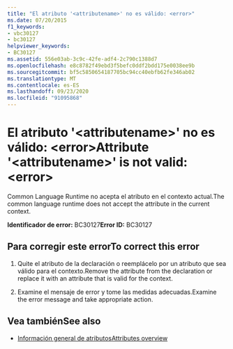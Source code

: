```yaml
---
title: "El atributo '<attributename>' no es válido: <error>"
ms.date: 07/20/2015
f1_keywords:
- vbc30127
- bc30127
helpviewer_keywords:
- BC30127
ms.assetid: 556e03ab-3c9c-42fe-adf4-2c790c1388d7
ms.openlocfilehash: e8c8782f49ebd3f5befc0ddf2bdd175e0038ee9b
ms.sourcegitcommit: bf5c5850654187705bc94cc40ebfb62fe346ab02
ms.translationtype: MT
ms.contentlocale: es-ES
ms.lasthandoff: 09/23/2020
ms.locfileid: "91095868"
---
```

# <a name="attribute-attributename-is-not-valid-error"></a><span data-ttu-id="f43a5-102">El atributo '\<attributename>' no es válido: \<error></span><span class="sxs-lookup"><span data-stu-id="f43a5-102">Attribute '\<attributename>' is not valid: \<error></span></span>

<span data-ttu-id="f43a5-103">Common Language Runtime no acepta el atributo en el contexto actual.</span><span class="sxs-lookup"><span data-stu-id="f43a5-103">The common language runtime does not accept the attribute in the current context.</span></span>  
  
 <span data-ttu-id="f43a5-104">**Identificador de error:** BC30127</span><span class="sxs-lookup"><span data-stu-id="f43a5-104">**Error ID:** BC30127</span></span>  
  
## <a name="to-correct-this-error"></a><span data-ttu-id="f43a5-105">Para corregir este error</span><span class="sxs-lookup"><span data-stu-id="f43a5-105">To correct this error</span></span>  
  
1. <span data-ttu-id="f43a5-106">Quite el atributo de la declaración o reemplácelo por un atributo que sea válido para el contexto.</span><span class="sxs-lookup"><span data-stu-id="f43a5-106">Remove the attribute from the declaration or replace it with an attribute that is valid for the context.</span></span>  
  
2. <span data-ttu-id="f43a5-107">Examine el mensaje de error y tome las medidas adecuadas.</span><span class="sxs-lookup"><span data-stu-id="f43a5-107">Examine the error message and take appropriate action.</span></span>  
  
## <a name="see-also"></a><span data-ttu-id="f43a5-108">Vea también</span><span class="sxs-lookup"><span data-stu-id="f43a5-108">See also</span></span>

- [<span data-ttu-id="f43a5-109">Información general de atributos</span><span class="sxs-lookup"><span data-stu-id="f43a5-109">Attributes overview</span></span>](../programming-guide/concepts/attributes/index.md)
